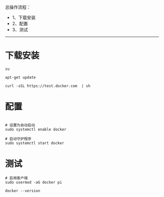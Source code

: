 <!--
 * @Descripttion: 
 * @version: 0.1
 * @Author: DK_Li
 * @Date: 2020-03-10 20:18:18
 * @LastEditors: DK_Li
 * @LastEditTime: 2020-03-13 23:16:47
 -->
总操作流程：
- 1、下载安装
- 2、配置
- 3、测试

***

# 下载安装

```shell
su

apt-get update

curl -sSL https://test.docker.com  | sh

```


# 配置


```shell

# 设置为自动启动
sudo systemctl enable docker

# 启动守护程序
sudo systemctl start docker
```


# 测试

```
# 启用客户端
sudo usermod -aG docker pi

docker --version
```


